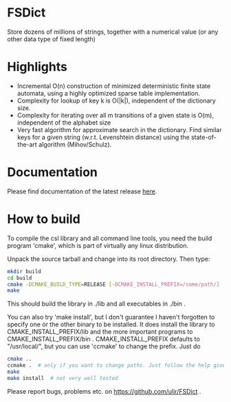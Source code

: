 FSDict
======

Store dozens of millions of strings, together with a numerical value (or any other data type of fixed length)

Highlights
==========
* Incremental O(n) construction of minimized deterministic finite state automata, using a highly optimized sparse table implementation.
* Complexity for lookup of key k is O(|k|), independent of the dictionary size.
* Complexity for iterating over all m transitions of a given state is O(m), independent of the alphabet size
* Very fast algorithm for approximate search in the dictionary. Find similar keys for a given string (w.r.t. Levenshtein distance) using the state-of-the-art algorithm (Mihov/Schulz).

Documentation
============
Please find documentation of the latest release [here](http://ulir.github.io/FSDict/v0.1.1/api/).


How to build
============
To compile the csl library and all command line tools, you need the build
program 'cmake', which is part of virtually any linux distribution.

Unpack the source tarball and change into its root directory. Then type:

```sh
mkdir build
cd build
cmake -DCMAKE_BUILD_TYPE=RELEASE [-DCMAKE_INSTALL_PREFIX=/some/path/] ..
make
```

This should build the library in ./lib and all executables in ./bin .

You can also try 'make install', but I don't guarantee I haven't forgotten
to specify one or the other binary to be installed. It does install the
library to CMAKE_INSTALL_PREFIX/lib and the more important programs to
CMAKE_INSTALL_PREFIX/bin . CMAKE_INSTALL_PREFIX defaults to "/usr/local/", but
you can use 'ccmake' to change the prefix.
Just do

```sh
cmake ..
ccmake .  # only if you want to change paths. Just follow the help given in the program.
make
make install  # not very well tested
```

Please report bugs, problems etc. on https://github.com/ulir/FSDict .

